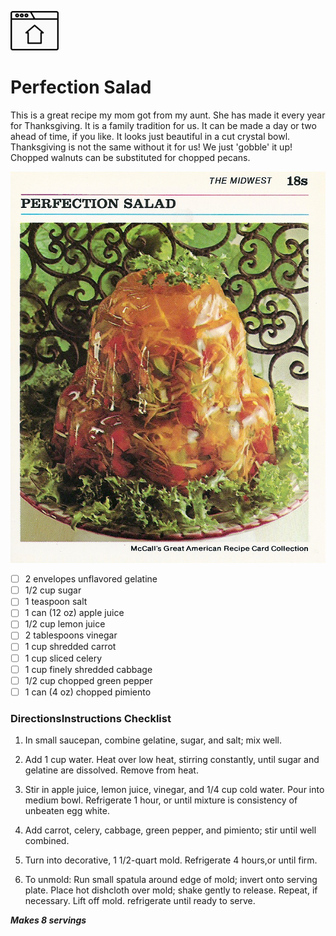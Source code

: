 [![button](../images/screenshot_20210420_181215.jpg)](../index.md)

# Perfection Salad

This is a great recipe my mom got from my aunt. She has made it every year for Thanksgiving. It is a family tradition for us. It can be made a day or two ahead of time, if you like. It looks just beautiful in a cut crystal bowl. Thanksgiving is not the same without it for us! We just 'gobble' it up! Chopped walnuts can be substituted for chopped pecans.

![Lime](../images/perfection-salad.jpg)


- [ ] 2 envelopes unflavored gelatine
- [ ] 1/2 cup sugar
- [ ] 1 teaspoon salt
- [ ] 1 can (12 oz) apple juice
- [ ] 1/2 cup lemon juice
- [ ] 2 tablespoons vinegar
- [ ] 1 cup shredded carrot
- [ ] 1 cup sliced celery
- [ ] 1 cup finely shredded cabbage
- [ ] 1/2 cup chopped green pepper
- [ ] 1 can (4 oz) chopped pimiento

### DirectionsInstructions Checklist
1. In small saucepan, combine gelatine, sugar, and salt; mix well.

1. Add 1 cup water. Heat over low heat, stirring constantly, until sugar and gelatine are dissolved. Remove from heat.

1. Stir in apple juice, lemon juice, vinegar, and 1/4 cup cold water. Pour into medium bowl. Refrigerate 1 hour, or until mixture is consistency of unbeaten egg white.

1. Add carrot, celery, cabbage, green pepper, and pimiento; stir until well combined.

1. Turn into decorative, 1 1/2-quart mold. Refrigerate 4 hours,or until firm.

1. To unmold: Run small spatula around edge of mold; invert onto serving plate. Place hot dishcloth over mold; shake gently to release. Repeat, if necessary. Lift off mold. refrigerate until ready to serve.

_**Makes 8 servings**_
